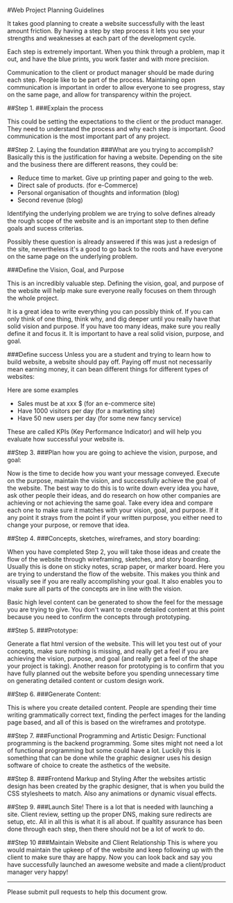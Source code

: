 #Web Project Planning Guidelines

It takes good planning to create a website successfully with the least amount friction. By having a step by step process it lets you see your strengths and weaknesses at each part of the development cycle.

Each step is extremely important. When you think through a problem, map it out, and have the blue prints, you work faster and with more precision.

Communication to the client or product manager should be made during each step. People like to be part of the process. Maintaining open communication is important in order to allow everyone to see progress, stay on the same page, and allow for transparency within the project.

##Step 1.
###Explain the process

This could be setting the expectations to the client or the product manager. They need to understand the process and why each step is important. Good communication is the most important part of any project.

##Step 2. Laying the foundation
###What are you trying to accomplish?
Basically this is the justification for having a website. Depending on the site and the business there are different reasons, they could be:

* Reduce time to market. Give up printing paper and going to the web.
* Direct sale of products. (for e-Commerce)
* Personal organisation of thoughts and information (blog)
* Second revenue (blog)
 
Identifying the underlying problem we are trying to solve defines already the rough scope of the website and is an important step to then define goals and sucess criterias.

Possibly these question is already answered if this was just a redesign of the site, nevertheless it's a good to go back to the roots and have everyone on the same page on the underlying problem.

###Define the Vision, Goal, and Purpose

This is an incredibly valuable step. Defining the vision, goal, and purpose of the website will help make sure everyone really focuses on them through the whole project.

It is a great idea to write everything you can possibly think of. If you can only think of one thing, think why, and dig deeper until you really have that solid vision and purpose. If you have too many ideas, make sure you really define it and focus it. It is important to have a real solid vision, purpose, and goal.

###Define success
Unless you are a student and trying to learn how to build website, a website should pay off. Paying off must not necessarily mean earning money, it can bean different things for different types of websites:

Here are some examples

* Sales must be at xxx $ (for an e-commerce site)
* Have 1000 visitors per day (for a marketing site)
* Have 50 new users per day (for some new fancy service)

These are called KPIs (Key Performance Indicator) and will help you evaluate how successful your website is.

##Step 3.
###Plan how you are going to achieve the vision, purpose, and goal:

Now is the time to decide how you want your message conveyed. Execute on the purpose, maintain the vision, and successfully achieve the goal of the website. The best way to do this is to write down every idea you have, ask other people their ideas, and do research on how other companies are achieving or not achieving the same goal. Take every idea and compare each one to make sure it matches with your vision, goal, and purpose. If it any point it strays from the point if your written purpose, you either need to change your purpose, or remove that idea.

##Step 4.
###Concepts, sketches, wireframes, and story boarding:

When you have completed Step 2, you will take those ideas and create the flow of the website through wireframing, sketches, and story boarding. Usually this is done on sticky notes, scrap paper, or marker board. Here you are trying to understand the flow of the website. This makes you think and visually see if you are really accomplishing your goal. It also enables you to make sure all parts of the concepts are in line with the vision.

Basic high level content can be generated to show the feel for the message you are trying to give. You don't want to create detailed content at this point because you need to confirm the concepts through prototyping.

##Step 5.
###Prototype:

Generate a flat html version of the website. This will let you test out of your concepts, make sure nothing is missing, and really get a feel if you are achieving the vision, purpose, and goal (and really get a feel of the shape your project is taking). Another reason for prototyping is to confirm that you have fully planned out the website before you spending unnecessary time on generating detailed content or custom design work.

##Step 6.
###Generate Content:

This is where you create detailed content. People are spending their time writing grammatically correct text, finding the perfect images for the landing page based, and all of this is based on the wireframes and prototype.

##Step 7.
###Functional Programming and Artistic Design:
Functional programming is the backend programming. Some sites might not need a lot of functional programming but some could have a lot. Luckily this is something that can be done while the graphic designer uses his design software of choice to create the asthetics of the website.

##Step 8.
###Frontend Markup and Styling
After the websites artistic design has been created by the graphic designer, that is when you build the CSS stylesheets to match. Also any animations or dynamic visual effects.

##Step 9.
###Launch Site!
There is a lot that is needed with launching a site. Client review, setting up the proper DNS, making sure redirects are setup, etc. All in all this is what it is all about. If qualtity assurance has been done through each step, then there should not be a lot of work to do.

##Step 10
###Maintain Website and Client Relationship
This is where you would maintain the upkeep of of the website and keep following up with the client to make sure thay are happy. Now you can look back and say you have successfully launched an awesome website and made a client/product manager very happy!

----------

Please submit pull requests to help this document grow.

